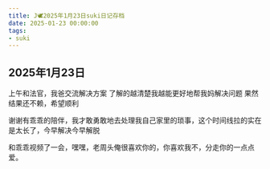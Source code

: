 ```yaml
---
title: J🕊️2025年1月23日suki日记存档
date: 2025-01-23 00:00:00
tags:
- suki
---
```


## 2025年1月23日

上午和法官，我爸交流解决方案
了解的越清楚我越能更好地帮我妈解决问题
果然结果还不赖，希望顺利

谢谢有乖乖的陪伴，我才敢勇敢地去处理我自己家里的琐事，这个时间线拉的实在是太长了，今早解决今早解脱

和乖乖视频了一会，嘿嘿，老周头俺很喜欢你的，你喜欢我不，分走你的一点点爱。
